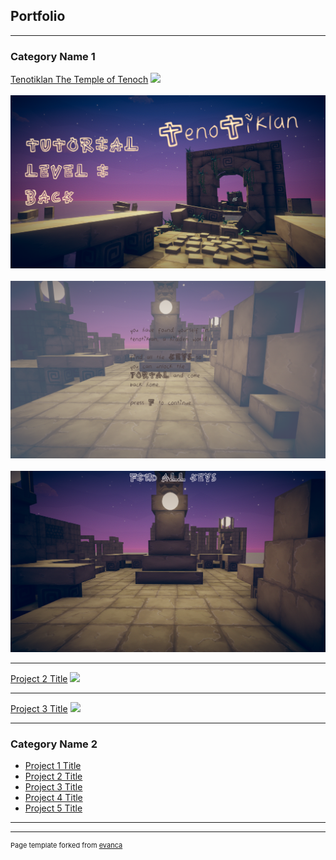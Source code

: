 ## Portfolio

---

### Category Name 1 

[Tenotiklan The Temple of Tenoch](/https://itch.io/search?q=tenotiklan)
<img src="images/TenotiklanUI.png"/>
<br><br>
<img src="images/TenotiklanUIDva.png"/>
<br><br>
<img src="images/TutorialLevel.png"/>
<br><br>
<img src="images/TenotiklanFindTheKey.png"/>

---
[Project 2 Title](/pdf/sample_presentation.pdf)
<img src="images/dummy_thumbnail.jpg?raw=true"/>

---
[Project 3 Title](http://example.com/)
<img src="images/dummy_thumbnail.jpg?raw=true"/>

---

### Category Name 2

- [Project 1 Title](https://itch.io/search?q=tenotiklan)
- [Project 2 Title](http://example.com/)
- [Project 3 Title](http://example.com/)
- [Project 4 Title](http://example.com/)
- [Project 5 Title](http://example.com/)

---




---
<p style="font-size:11px">Page template forked from <a href="https://github.com/evanca/quick-portfolio">evanca</a></p>
<!-- Remove above link if you don't want to attibute -->
